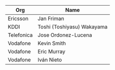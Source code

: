 | Org                    | Name                                                |
| -----------------------| ----------------------------------------------------|
| Ericsson | Jan Friman |
| KDDI | Toshi (Toshiyasu) Wakayama  |
| Telefonica | Jose Ordonez-Lucena  |
| Vodafone | Kevin Smith  |
| Vodafone | Eric Murray  |
| Vodafone | Iván Nieto  |
